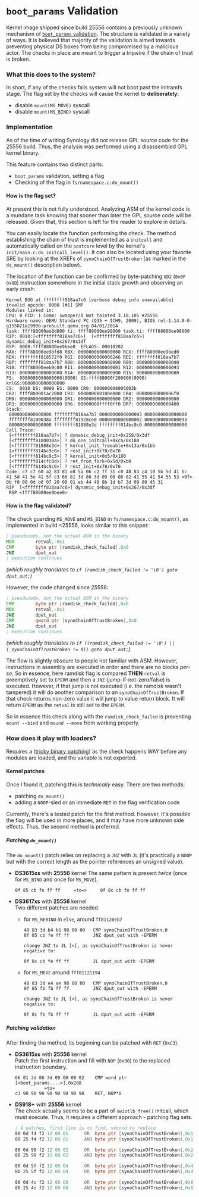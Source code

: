 # `boot_params` Validation

Kernel image shipped since build 25556 contains a previously unknown mechanism of [`boot_params` validation](https://elixir.bootlin.com/linux/v3.10.108/source/arch/x86/include/uapi/asm/bootparam.h#L111).
The structure is validated in a variety of ways. It is believed that majority of the validation is aimed towards
preventing physical DS boxes from being compromised by a malicious actor. The checks in place are meant to trigger a
tripwire if the chain of trust is broken.


### What this does to the system?
In short, if any of the checks fails system will not boot past the initramfs stage. The flag set by the checks will 
cause the kernel to **deliberately**:
  - disable `mount(MS_MOVE)` syscall
  - disable `mount(MS_BIND)` syscall


### Implementation
As of the time of writing Synology did not release GPL source code for the 25556 build. Thus, the analysis was performed
using a disassembled GPL kernel binary.

This feature contains two distinct parts:
 - `boot_params` validation, setting a flag
 - Checking of the flag in `fs/namespace.c:do_mount()`


#### How is the flag set?
At present this is not fully understood. Analyzing ASM of the kernel code is a mundane task knowing that sooner than 
later the GPL source code will be released. Given that, this section is left for the reader to explore in details.

You can easily locate the function performing the check. The method establishing the chain of trust is implemented as a
`initcall` and automatically called on the `postcore` level by the kernel's `init/main.c:do_initcall_level()`.
It can also be located using your favorite SRE by looking at the XREFs of `synoChainOfTrustBroken` (as marked in the
`do_mount()` description below).

The location of the function can be confirmed by byte-patching `UD2` (`0x0F 0x0B`) instruction somewhere in the initial 
stack growth and observing an early crash:
```
Kernel BUG at ffffffff818aa7c6 [verbose debug info unavailable]
invalid opcode: 0000 [#1] SMP
Modules linked in:
CPU: 0 PID: 1 Comm: swapper/0 Not tainted 3.10.105 #25556
Hardware name: QEMU Standard PC (Q35 + ICH9, 2009), BIOS rel-1.14.0-0-g155821a1990b-prebuilt.qemu.org 04/01/2014
task: ffff88000ee8d800 ti: ffff88000ee98000 task.ti: ffff88000ee98000
RIP: 0010:[<ffffffff818aa7c6>]  [<ffffffff818aa7c6>] dynamic_debug_init+0x267/0x3df
RSP: 0000:ffff88000ee9bee0  EFLAGS: 00010202
RAX: ffff88000ee9bfd8 RBX: 0000000000000000 RCX: ffff88000ee9bed0
RDX: ffffffff818572f0 RSI: 0000000000000246 RDI: ffffffff818aa7b7
RBP: ffffffff818aa7b7 R08: 0000000000000000 R09: 0000000000000000
R10: ffff88000eeb9c00 R11: 0000000000000001 R12: 0000000000000093
R13: 0000000000000000 R14: 0000000000000000 R15: 0000000000000000
FS:  0000000000000000(0000) GS:ffff88000f200000(0000) knlGS:0000000000000000
CS:  0010 DS: 0000 ES: 0000 CR0: 000000008005003b
CR2: ffff880001ac2000 CR3: 000000000180e000 CR4: 00000000000006f0
DR0: 0000000000000000 DR1: 0000000000000000 DR2: 0000000000000000
DR3: 0000000000000000 DR6: 00000000ffff0ff0 DR7: 0000000000000400
Stack:
 0000000000000000 ffffffff818aa7b7 0000000000000093 0000000000000000
 ffffffff8100038a ffffffff81928ce0 0000000000000002 0000000000000093
 0000000000000000 ffffffff81888e3d ffffffff814bc9c0 0000000000000000
Call Trace:
 [<ffffffff818aa7b7>] ? dynamic_debug_init+0x258/0x3df
 [<ffffffff8100038a>] ? do_one_initcall+0xca/0x180
 [<ffffffff81888e3d>] ? kernel_init_freeable+0x13a/0x1bb
 [<ffffffff814bc9c0>] ? rest_init+0x70/0x70
 [<ffffffff814bc9c5>] ? kernel_init+0x5/0x180
 [<ffffffff814cfc0d>] ? ret_from_fork+0x5d/0xb0
 [<ffffffff814bc9c0>] ? rest_init+0x70/0x70
Code: c7 c7 60 a2 83 81 e8 5a 06 c2 ff 31 c0 48 83 c4 10 5b 5d 41 5c 41 5d 41 5e 41 5f c3 66 81 3d 86 3d 09 00 08 02 41 55 41 54 55 53 <0f> 0b f0 80 0d b0 07 20 00 01 eb 44 48 8b 1d b7 3d 09 00 45 31
RIP  [<ffffffff818aa7c6>] dynamic_debug_init+0x267/0x3df
 RSP <ffff88000ee9bee0>
```

#### How is the flag validated?
The check guarding `MS_MOVE` and `MS_BIND` in `fs/namespace.c:do_mount()`, as implemented in build <25556, looks similar 
to this snippet:

  ```asm
  ; pseudocode, not the actual ASM in the binary
  MOV        retval,-0x1
  CMP        byte ptr [ramdisk_check_failed],0x0
  JNZ        dput_out
  ; execution continues
  ```
*(which roughly translates to `if (ramdisk_check_failed != '\0') goto dput_out;`)*

However, the code changed since 25556:
  ```asm
  ; pseudocode, not the actual ASM in the binary
  CMP        byte ptr [ramdisk_check_failed],0x0
  MOV        retval,-0x1
  JNZ        dput_out
  CMP        qword ptr [synoChainOfTrustBroken],0x0
  JNZ        dput_out
  ; execution continues
  ```
*(which roughly translates to `if ((ramdisk_check_failed != '\0') || (_synoChainOfTrustBroken != 0)) goto dput_out;`)*

The flow is slightly obscure to people not familiar with ASM. However, instructions in assembly are executed in order
and there are no blocks *per-se*. So in essence, here ramdisk flag is compared **THEN** `retval` is preemptively set to
`EPERM` and then a `JNZ` (jump-if-not-zero/false) is executed. However, if that jump is not executed (i.e. the ramdisk
wasn't tampered) it will do another comparison to an `synoChainOfTrustBroken`. If that check returns non-zero value it 
will jump to value return block. It will return `EPERM` as the `retval` is still set to the `EPERM`.

So in essence this check along with the `ramdisk_check_failed` is preventing `mount --bind` and `mound --move` from
working properly.


### How does it play with loaders?
Requires a ([tricky binary patching](README.md#kernel-binary-patching)) as the check happens WAY before any modules are
loaded, and the variable is not exported.

#### Kernel patches
Once I found it, patching this is *technically* easy. There are two methods:
  - patching `do_mount()`
  - adding a `NOOP`-sled or an immediate `RET` in the flag verification code
  
Currently, there's a tested patch for the first method. However, it's possible the flag will be used in more places,
and it may have more unknown side effects. Thus, the second method is preferred. 

##### Patching `do_mount()`
The `do_mount()` patch relies on replacing a `JNZ` with `JL` (it's practically a `NOOP` but with the correct length as 
the pointer references an unsigned value).

  - **DS3615xs** with **25556** kernel
    The same pattern is present *twice* (once for `MS_BIND` and once for `MS_MOVE`).
    ```
    0f 85 cb fe ff ff     =to=>     0f 8c cb fe ff ff
    ```
  
  - **DS3617xs** with **25556** kernel  
    Two different patches are needed.

    - for `MS_REBIND` in `else`, around `ff81120eb7`
      ```
      48 83 3d b4 b1 98 00 00   CMP synoChainOfTrustBroken,0
      0f 85 cb fe ff ff         JNZ dput_out with -EPERM
    
      change JNZ to JL [<], as synoChainOfTrustBroken is never negative to:
      
      0f 8c cb fe ff ff         JL dput_out with -EPERM
      ```
      
    - for `MS_MOVE` around `fff81121194`
      ```
      48 83 3d e4 ae 98 00 00   CMP synoChainOfTrustBroken,0
      0f 85 fb fb ff ff         JNZ dput_out with -EPERM
  
      change JNZ to JL [<], as synoChainOfTrustBroken is never negative to:
      
      0f 8c fb fb ff ff         JL dput_out with -EPERM
      ```

##### Patching validation
After finding the method, its beginning can be patched with `RET` (`0xC3`).

  - **DS3615xs** with **25556** kernel  
    Patch the first instruction and fill with `NOP` (`0x90`) to the replaced instruction boundary.
    ```
    66 81 3d 86 3d 09 00 08 02    CMP word ptr [<boot_params....>],0x208
               =to=
    c3 90 90 90 90 90 90 90 90    RET, NOP*8
    ```

  - **DS918+** with **25556** kernel  
    The check actually seems to be a part of `swiotlb_free()` initcall, which must execute. Thus, it requires a 
    different approach - patching flag sets. 
    ```asm
    ; 4 patches, first line is to find, second to replace
    80 0d f4 f2 12 00 01      OR  byte ptr [synoChainOfTrustBroken],0x1
    80 25 f4 f2 12 00 01      AND byte ptr [synoChainOfTrustBroken],0x1
    
    80 0d 99 f2 12 00 02      OR  byte ptr [synoChainOfTrustBroken],0x2
    80 25 99 f2 12 00 02      AND byte ptr [synoChainOfTrustBroken],0x2
    
    80 0d 5f f2 12 00 04      OR  byte ptr [synoChainOfTrustBroken],0x4
    80 25 5f f2 12 00 04      OR  byte ptr [synoChainOfTrustBroken],0x4
    
    80 0d 4c f2 12 00 08      OR  byte ptr [synoChainOfTrustBroken],0x8
    80 25 4c f2 12 00 08      AND byte ptr [synoChainOfTrustBroken],0x8    
    ```

